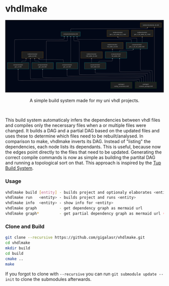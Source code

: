 # vhdlmake

<div align="center">

![Graph](doc/graph.png)

A simple build system made for my uni vhdl projects.

</div>

<br>

This build system automaticaly infers the dependencies between vhdl files
and compiles only the necerssary files when a or multiple files were changed.
It builds a DAG and a partial DAG based on the updated files and uses these to
determine which files need to be rebuilt/analysed. In comparison to make, vhdlmake
inverts its DAG. Instead of "listing" the dependencies, each node lists its dependants.
This is useful, because now the edges point directly to the files
that need to be updated. Generating the correct compile commands is now as simple
as building the partital DAG and running a topological sort on that.
This approach is inspired by the [Tup Build System](https://gittup.org/tup/build_system_rules_and_algorithms.pdf).

### Usage
```bash
vhdlmake build [entity] - builds project and optionaly elaborates <entity>
vhdlmake run   <entity> - builds project and runs <entity>
vhdlmake info  <entity> - show info for <entity>
vhdlmake graph          - get dependency graph as mermaid url
vhdlmake graph*         - get partial dependency graph as mermaid url (only updated files and deps)
```

### Clone and Build
```bash
git clone --recursive https://github.com/gigalasr/vhdlmake.git
cd vhdlmake
mkdir build
cd build
cmake ..
make 
```

If you forgot to clone with ``--recursive`` you can run ``git submodule update --init`` to clone the submodules afterwards.